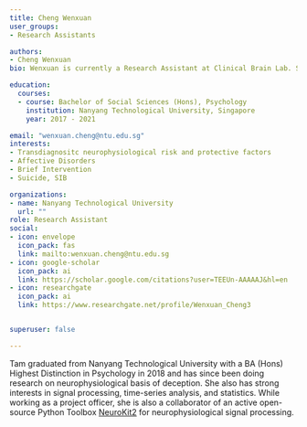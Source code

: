 ```yaml
---
title: Cheng Wenxuan
user_groups:
- Research Assistants

authors:
- Cheng Wenxuan
bio: Wenxuan is currently a Research Assistant at Clinical Brain Lab. She is working on the .

education:
  courses:
  - course: Bachelor of Social Sciences (Hons), Psychology
    institution: Nanyang Technological University, Singapore
    year: 2017 - 2021

email: "wenxuan.cheng@ntu.edu.sg"
interests:
- Transdiagnositc neurophysiological risk and protective factors
- Affective Disorders
- Brief Intervention
- Suicide, SIB

organizations:
- name: Nanyang Technological University
  url: ""
role: Research Assistant
social:
- icon: envelope
  icon_pack: fas
  link: mailto:wenxuan.cheng@ntu.edu.sg
- icon: google-scholar
  icon_pack: ai
  link: https://scholar.google.com/citations?user=TEEUn-AAAAAJ&hl=en
- icon: researchgate
  icon_pack: ai
  link: https://www.researchgate.net/profile/Wenxuan_Cheng3


superuser: false

---
```


Tam graduated from Nanyang Technological University with a BA (Hons) Highest Distinction in Psychology in 2018 and has since been doing research on neurophysiological basis of deception. She also has strong interests in signal processing, time-series analysis, and statistics. While working as a project officer, she is also a collaborator of an active open-source Python Toolbox [NeuroKit2](https://github.com/neuropsychology/NeuroKit) for neurophysiological signal processing.
